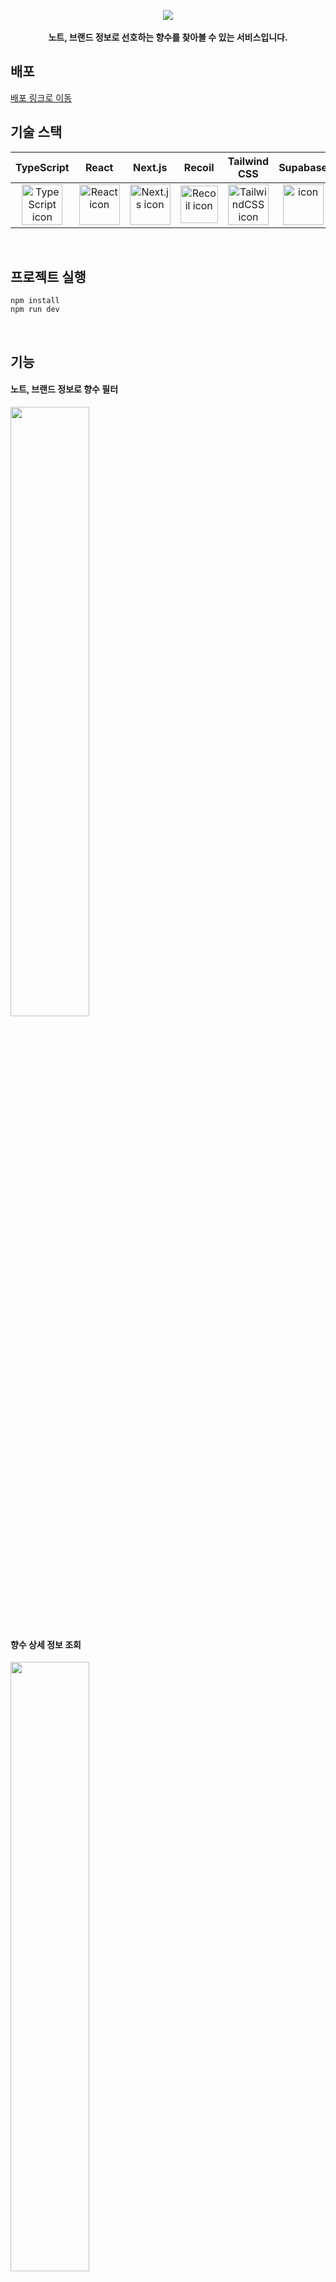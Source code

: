 <p align="center">
  <img src="https://github.com/seonnn/perfume-search-project/assets/90498108/46a23f1b-3940-4e3e-8f83-2b3f16eaca09" style="padding: 0; margin:0;">
  <br />
  <br />
  <b>노트, 브랜드 정보로 선호하는 향수를 찾아볼 수 있는 서비스입니다.</b>
</p>


## 배포

[배포 링크로 이동](https://perfume-search-project.vercel.app/)
<br />


## 기술 스택

| TypeScript | React | Next.js | Recoil | Tailwind<br>CSS | Supabase |
| :---: | :---: | :---: | :---: | :---: | :---: |
| <img src="https://user-images.githubusercontent.com/65848374/212696094-a7269472-2be7-49c3-9911-508d8e740710.svg" alt="TypeScript icon" width="65" height="65" /> | <img src="https://user-images.githubusercontent.com/65848374/212695846-dde59eaf-ccea-41bd-9189-0dfde6ff11ae.svg" alt="React icon" width="65" height="65" /> | <img src="https://user-images.githubusercontent.com/65848374/212695324-65df1b52-bf0f-4fe3-b91d-ee7c84f6a2a6.svg" alt="Next.js icon" width="65" height="65" /> | <img src="https://github.com/seonnn/perfume-search-project/assets/90498108/9e431e2c-74fe-4e29-b22b-dc941359d008" alt="Recoil icon" width="60" height="60" /> | <img src="https://github.com/seonnn/perfume-search-project/assets/90498108/c0af9084-611d-4034-a514-d4da8a6b2f61" alt="TailwindCSS icon" width="65" height="65" /> | <img src="https://github.com/seonnn/perfume-search-project/assets/90498108/f47e57fc-b9dc-4fc0-a932-ddc459fe48f3" alt="icon" width="65" height="65" />
<br />


## 프로젝트 실행
```
npm install
npm run dev
```
<br />


## 기능
#### 노트, 브랜드 정보로 향수 필터
<img src="https://github.com/seonnn/perfume-search-project/assets/90498108/305d19c0-7c67-4f5a-bd54-4b6a6947671c" width="50%" height="50%" />
<br />

#### 향수 상세 정보 조회
<img src="https://github.com/seonnn/perfume-search-project/assets/90498108/9457f505-6171-499b-bcec-a53a39ac3ec5" width="50%" height="50%" />
<br />

#### 반응형 디자인
<table>
  <tr>
    <td><img src="https://github.com/seonnn/perfume-search-project/assets/90498108/bc85e054-ada1-473e-93fe-695d1ced1f79" /></td>
    <td><img src="https://github.com/seonnn/perfume-search-project/assets/90498108/892b1f88-e13e-4dd5-9120-1445b31592c8" /></td>
    <td><img src="https://github.com/seonnn/perfume-search-project/assets/90498108/3f5fd2da-425c-411c-86e6-decaae0766ad" /></td>
  </tr>
  <tr>
    <td colspan="3" align="center"><b>태블릿</b></td>
  </tr>
  <tr>
    <td align="center"><img src="https://github.com/seonnn/perfume-search-project/assets/90498108/a640ba91-8f21-4e8f-bd6a-431aa79be5b7" width="60%" height="60%" /></td>
    <td align="center"><img src="https://github.com/seonnn/perfume-search-project/assets/90498108/acd7db33-10ad-4480-9bda-08a332d37870" width="60%" height="60%" /></td>
    <td align="center"><img src="https://github.com/seonnn/perfume-search-project/assets/90498108/9a7b45ac-4a82-4dcf-886d-90fd20146ef8" width="60%" height="60%" /></td>
  </tr>
  <tr>
    <td colspan="3" align="center"><b>모바일</b></td>
  </tr>
</table>

